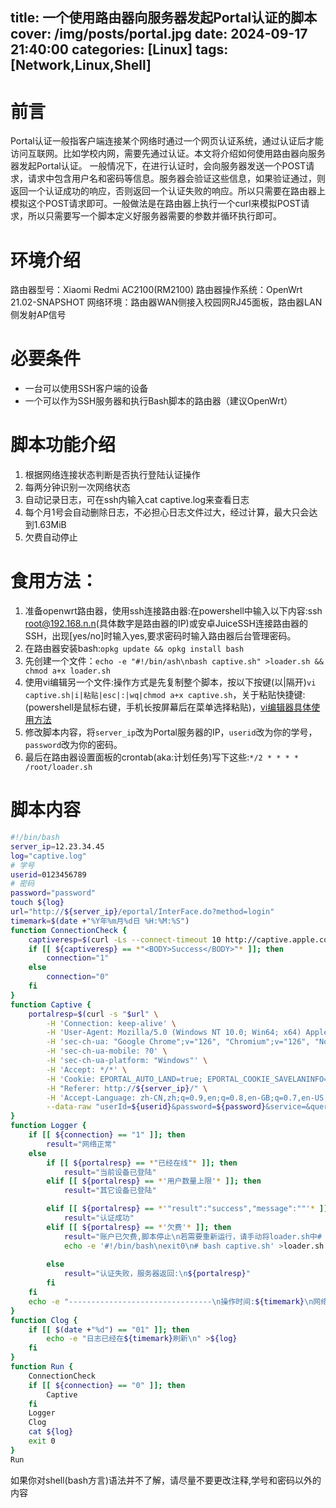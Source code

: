 title: 一个使用路由器向服务器发起Portal认证的脚本
cover: /img/posts/portal.jpg
date: 2024-09-17 21:40:00
categories: [Linux]
tags: [Network,Linux,Shell]
-------------------------------

# 前言

Portal认证一般指客户端连接某个网络时通过一个网页认证系统，通过认证后才能访问互联网。比如学校内网，需要先通过认证。本文将介绍如何使用路由器向服务器发起Portal认证。
一般情况下，在进行认证时，会向服务器发送一个POST请求，请求中包含用户名和密码等信息。服务器会验证这些信息，如果验证通过，则返回一个认证成功的响应，否则返回一个认证失败的响应。所以只需要在路由器上模拟这个POST请求即可。一般做法是在路由器上执行一个curl来模拟POST请求，所以只需要写一个脚本定义好服务器需要的参数并循环执行即可。
# 环境介绍
路由器型号：Xiaomi Redmi AC2100(RM2100)
路由器操作系统：OpenWrt 21.02-SNAPSHOT
网络环境：路由器WAN侧接入校园网RJ45面板，路由器LAN侧发射AP信号
# 必要条件
* 一台可以使用SSH客户端的设备
* 一个可以作为SSH服务器和执行Bash脚本的路由器（建议OpenWrt）
# 脚本功能介绍

1. 根据网络连接状态判断是否执行登陆认证操作
2. 每两分钟识别一次网络状态
3. 自动记录日志，可在ssh内输入cat captive.log来查看日志
4. 每个月1号会自动删除日志，不必担心日志文件过大，经过计算，最大只会达到1.63MiB
5. 欠费自动停止
# 食用方法：
1. 准备openwrt路由器，使用ssh连接路由器:在powershell中输入以下内容:ssh root@192.168.n.n(具体数字是路由器的IP)或安卓JuiceSSH连接路由器的SSH，出现[yes/no]时输入yes,要求密码时输入路由器后台管理密码。
2. 在路由器安装bash:`opkg update && opkg install bash`
3. 先创建一个文件：`echo -e "#!/bin/ash\nbash captive.sh" >loader.sh && chmod a+x loader.sh`
4. 使用vi编辑另一个文件:操作方式是先复制整个脚本，按以下按键(以|隔开)`vi captive.sh|i|粘贴|esc|:|wq|chmod a+x captive.sh`，关于粘贴快捷键:(powershell是鼠标右键，手机长按屏幕后在菜单选择粘贴)，[vi编辑器具体使用方法](https://www.runoob.com/linux/linux-vim.html)
5. 修改脚本内容，将`server_ip`改为Portal服务器的IP，`userid`改为你的学号，`password`改为你的密码。
6. 最后在路由器设置面板的crontab(aka:计划任务)写下这些:`*/2 * * * * /root/loader.sh`
# 脚本内容

```bash
#!/bin/bash
server_ip=12.23.34.45
log="captive.log"
# 学号
userid=0123456789
# 密码
password="password"
touch ${log}
url="http://${server_ip}/eportal/InterFace.do?method=login"
timemark=$(date +"%Y年%m月%d日 %H:%M:%S")
function ConnectionCheck {
    captiveresp=$(curl -Ls --connect-timeout 10 http://captive.apple.com)
    if [[ ${captiveresp} == *"<BODY>Success</BODY>"* ]]; then
        connection="1"
    else
        connection="0"
    fi
}
function Captive {
    portalresp=$(curl -s "$url" \
        -H 'Connection: keep-alive' \
        -H 'User-Agent: Mozilla/5.0 (Windows NT 10.0; Win64; x64) AppleWebKit/537.36 (KHTML, like Gecko) Chrome/112.0.0.0 Safari/537.36 Edg/112.0.1722.68' \
        -H 'sec-ch-ua: "Google Chrome";v="126", "Chromium";v="126", "Not=A?Brand";v="24"' \
        -H 'sec-ch-ua-mobile: ?0' \
        -H 'sec-ch-ua-platform: "Windows"' \
        -H 'Accept: */*' \
        -H 'Cookie: EPORTAL_AUTO_LAND=true; EPORTAL_COOKIE_SAVELANINFO=true; EPORTAL_COOKIE_SAVEPASSWORD=true;' \
        -H "Referer: http://${server_ip}/" \
        -H 'Accept-Language: zh-CN,zh;q=0.9,en;q=0.8,en-GB;q=0.7,en-US;q=0.6' \
        --data-raw "userId=${userid}&password=${password}&service=&queryString=passwordEncrypt=false")
}
function Logger {
    if [[ ${connection} == "1" ]]; then
        result="网络正常"
    else
        if [[ ${portalresp} == *"已经在线"* ]]; then
            result="当前设备已登陆"
        elif [[ ${portalresp} == *'用户数量上限'* ]]; then
            result="其它设备已登陆"

        elif [[ ${portalresp} == *'"result":"success","message":""'* ]]; then
            result="认证成功"
        elif [[ ${portalresp} == *'欠费'* ]]; then
            result="账户已欠费,脚本停止\n若需要重新运行，请手动将loader.sh中# bash /root/captive.sh前的#删除\n并删除整行exit 0"
            echo -e '#!/bin/bash\nexit0\n# bash captive.sh' >loader.sh
            
        else
            result="认证失败，服务器返回:\n${portalresp}"
        fi
    fi
    echo -e "--------------------------------\n操作时间:${timemark}\n网络状态:${result}\n\n" >>${log}
}
function Clog {
    if [[ $(date +"%d") == "01" ]]; then
        echo -e "日志已经在${timemark}刷新\n" >${log}
    fi
}
function Run {
    ConnectionCheck
    if [[ ${connection} == "0" ]]; then
        Captive
    fi
    Logger
    Clog
    cat ${log}
    exit 0
}
Run

```

如果你对shell(bash方言)语法并不了解，请尽量不要更改注释,学号和密码以外的内容
